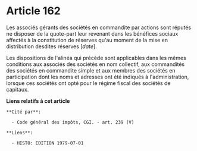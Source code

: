 # Article 162

Les associés gérants des sociétés en commandite par actions sont réputés ne disposer de la quote-part leur revenant dans les
bénéfices sociaux affectés à la constitution de réserves qu'au moment de la mise en distribution desdites réserves [*date*].

Les dispositions de l'alinéa qui précède sont applicables dans les mêmes conditions aux associés des sociétés en nom
collectif, aux commandités des sociétés en commandite simple et aux membres des sociétés en participation dont les noms et
adresses ont été indiqués à l'administration, lorsque ces sociétés ont opté pour le régime fiscal des sociétés de capitaux.

**Liens relatifs à cet article**

	**Cité par**:

	  - Code général des impôts, CGI. - art. 239 (V)

	**Liens**:

	  - HISTO: EDITION 1979-07-01
